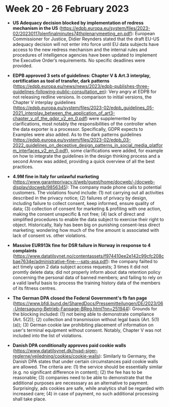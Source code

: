 # Week 20 - 26 February 2023

- **US Adequacy decision blocked by implementation of redress mechanism in the US** (https://edpb.europa.eu/system/files/2023-02/20230117plenfinalminutes74thplenarymeeting_en.pdf): European Commissioner for Justice, Didier Reynders stated that the draft EU-US adequacy decision will not enter into force until EU data subjects have access to the new redress mechanism and the internal rules and procedures of intelligence agencies have been updated to implement the Executive Order’s requirements. No specific deadlines were provided.

- **EDPB approved 3 sets of guidelines: Chapter V & Art.3 interplay, certification as tool of transfer, dark patterns** (https://edpb.europa.eu/news/news/2023/edpb-publishes-three-guidelines-following-public-consultation_en): Very angry at EDPB for not releasing redline versions. In comparison to initial versions, the Chapter V interplay guidelines (https://edpb.europa.eu/system/files/2023-02/edpb_guidelines_05-2021_interplay_between_the_application_of_art3-chapter_v_of_the_gdpr_v2_en_0.pdf) were supplemented by clarifications, most notably the responsibilities of the controller when the data exporter is a processor. Specifically, GDPR expects to  Examples were also added. As to the dark patterns guidelines (https://edpb.europa.eu/system/files/2023-02/edpb_03-2022_guidelines_on_deceptive_design_patterns_in_social_media_platform_interfaces_v2_en_0.pdf), some clarifications were added, for example on how to integrate the guidelines in the design thinking process and a second Annex  was added, providing a quick overview of all the best practices.

- **4.9M fine in Italy for unlawful marketing** (https://www.garanteprivacy.it/web/guest/home/docweb/-/docweb-display/docweb/9856345): The company made phone calls to potential customers. The violations found include: (1) not carrying out all activities described in the privacy notice; (2) failures of privacy by design, including failure to collect consent, keep informed, ensure quality of data; (3) collection of consent for marketing & profiling with one action, making the consent unspecific & not free; (4) lack of direct and simplified procedures to enable the data subject to exercise their right to object. Historically, Italy has been big on punishing consent-less direct marketing; wondering how much of the fine amount is associated with lack of consent vs. other violations.

- **Massive EUR913k fine for DSR failure in Norway in response to 4 complaints** (https://www.datatilsynet.no/contentassets/f974410ee2e142c99cfc208cbae7634e/administrative-fine---sats-asa.pdf): the company failted to act timely upon 2 data subject access requests; 3 times it did not promtly delete data; did not properly inform about data retention policy concerning the personal data of banned members; and failing to rely on a valid lawful basis to process the training history data of the members of its fitness centres.

- **The German DPA closed the Federal Government's fb fan page** (https://www.bfdi.bund.de/SharedDocs/Pressemitteilungen/DE/2023/06-Untersagung-Betrieb-Fanpage-BReg.html?nn=251944): Grounds for the blocking included: (1) not being able to demonstrate compliance (Art. 5(2)); (2) collection and transmission without legal basis (Art. 5(1)(a)); (3) German cookie law prohibiting placement of information on user's terminal equipment without consent. Notably, Chapter V was not included into the list of violations.

- **Danish DPA conditionally approves paid cookie walls** (https://www.datatilsynet.dk/hvad-siger-reglerne/vejledning/cookies/cookie-walls): Similarly to Germany, the Danish DPA states that under certain circumstances paid cookie walls are allowed. The criteria are: (1) the service should be essentially similar (e.g. no significant difference in content); (2) the fee has to be reasonable; (3) companies need to be able to demonstrate that the additional purposes are necesssary as an alternative to payment. Surprisingly, ads cookies are safe, while analytics shall be regarded with increased care; (4) in case of payment, no such additional processing shall take place.